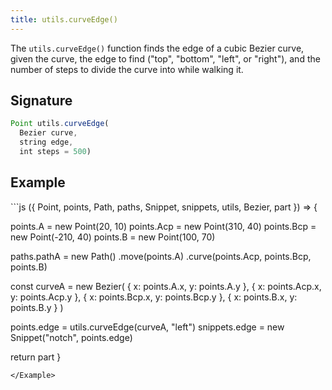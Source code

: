 ```yaml
---
title: utils.curveEdge()
---
```


The `utils.curveEdge()` function finds the edge of a cubic Bezier curve, given the curve, the edge to find ("top", "bottom", "left", or "right"), and the number of steps to divide the curve into while walking it.

## Signature

```js
Point utils.curveEdge(
  Bezier curve,
  string edge,
  int steps = 500)
```

## Example

<Example caption="A Utils.curveEdge() example">
```js
({ Point, points, Path, paths, Snippet, snippets, utils, Bezier, part }) => {

  points.A = new Point(20, 10)
  points.Acp = new Point(310, 40)
  points.Bcp = new Point(-210, 40)
  points.B = new Point(100, 70)

  paths.pathA = new Path()
    .move(points.A)
    .curve(points.Acp, points.Bcp, points.B)

  const curveA = new Bezier(
    { x: points.A.x, y: points.A.y },
    { x: points.Acp.x, y: points.Acp.y },
    { x: points.Bcp.x, y: points.Bcp.y },
    { x: points.B.x, y: points.B.y }
  )

  points.edge = utils.curveEdge(curveA, "left")
  snippets.edge = new Snippet("notch", points.edge)

  return part
}
```
</Example>
